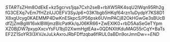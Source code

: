 $START$sZHm8OdEkE+kz5gcrvs1jqa7Cxh2seB+rbXW5RK4sqU2lWqn95Rh2gfG3CEXq7vEm7fHZziUJOEFV3SyJp6+03K1bgb5HKqf64rzn1uDydpY7KS8D1X8xgUcyg0KAEMMP4DwKnESkpcS/P56psk6UVmPACj82OkHGwGe3sBUcBdfZjZmBgW16xkIBWjmzBlcPatKk/qJ06KR66+ZwEXIK0+rbD5AaSeGeTYpmXZ0BjDW7pxypXxcvYsFU1bj02XwmHgtEAa+0QDNXItKduMAG55rCqY+BaTsEF2Z1SoYR3l3XVJxJuLkAxroJRbFDffzqba6flRUL0aBDn9orJmnDw==$END$
